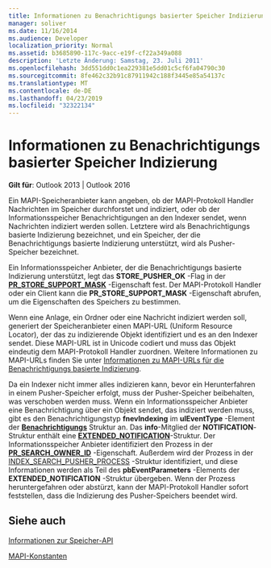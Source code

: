 ```yaml
---
title: Informationen zu Benachrichtigungs basierter Speicher Indizierung
manager: soliver
ms.date: 11/16/2014
ms.audience: Developer
localization_priority: Normal
ms.assetid: b3685890-117c-9acc-e19f-cf22a349a088
description: 'Letzte Änderung: Samstag, 23. Juli 2011'
ms.openlocfilehash: 3dd551dd0c1ea229381e5dd01c5cf6fa04790c30
ms.sourcegitcommit: 8fe462c32b91c87911942c188f3445e85a54137c
ms.translationtype: MT
ms.contentlocale: de-DE
ms.lasthandoff: 04/23/2019
ms.locfileid: "32322134"
---
```

# <a name="about-notification-based-store-indexing"></a>Informationen zu Benachrichtigungs basierter Speicher Indizierung

  
  
**Gilt für**: Outlook 2013 | Outlook 2016 
  
Ein MAPI-Speicheranbieter kann angeben, ob der MAPI-Protokoll Handler Nachrichten im Speicher durchforstet und indiziert, oder ob der Informationsspeicher Benachrichtigungen an den Indexer sendet, wenn Nachrichten indiziert werden sollen. Letztere wird als Benachrichtigungs basierte Indizierung bezeichnet, und ein Speicher, der die Benachrichtigungs basierte Indizierung unterstützt, wird als Pusher-Speicher bezeichnet.
  
Ein Informationsspeicher Anbieter, der die Benachrichtigungs basierte Indizierung unterstützt, legt das **STORE_PUSHER_OK** -Flag in der **[PR_STORE_SUPPORT_MASK](pidtagstoresupportmask-canonical-property.md)** -Eigenschaft fest. Der MAPI-Protokoll Handler oder ein Client kann die **PR_STORE_SUPPORT_MASK** -Eigenschaft abrufen, um die Eigenschaften des Speichers zu bestimmen. 
  
Wenn eine Anlage, ein Ordner oder eine Nachricht indiziert werden soll, generiert der Speicheranbieter einen MAPI-URL (Uniform Resource Locator), der das zu indizierende Objekt identifiziert und es an den Indexer sendet. Diese MAPI-URL ist in Unicode codiert und muss das Objekt eindeutig dem MAPI-Protokoll Handler zuordnen. Weitere Informationen zu MAPI-URLs finden Sie unter [Informationen zu MAPI-URLs für die Benachrichtigungs basierte Indizierung](about-mapi-urls-for-notification-based-indexing.md).
  
Da ein Indexer nicht immer alles indizieren kann, bevor ein Herunterfahren in einem Pusher-Speicher erfolgt, muss der Pusher-Speicher beibehalten, was verschoben werden muss. Wenn ein Informationsspeicher Anbieter eine Benachrichtigung über ein Objekt sendet, das indiziert werden muss, gibt es den Benachrichtigungstyp **fnevIndexing** im **ulEventType** -Element der **[Benachrichtigungs](notification.md)** Struktur an. Das **info**-Mitglied der **NOTIFICATION**-Struktur enthält eine **[EXTENDED_NOTIFICATION](extended_notification.md)**-Struktur. Der Informationsspeicher Anbieter identifiziert den Prozess in der **[PR_SEARCH_OWNER_ID](pidtagsearchownerid-canonical-property.md)** -Eigenschaft. Außerdem wird der Prozess in der [INDEX_SEARCH_PUSHER_PROCESS](index_search_pusher_process.md) -Struktur identifiziert, und diese Informationen werden als Teil des **pbEventParameters** -Elements der **EXTENDED_NOTIFICATION** -Struktur übergeben. Wenn der Prozess heruntergefahren oder abstürzt, kann der MAPI-Protokoll Handler sofort feststellen, dass die Indizierung des Pusher-Speichers beendet wird. 
  
## <a name="see-also"></a>Siehe auch



[Informationen zur Speicher-API](about-the-store-api.md)
  
[MAPI-Konstanten](mapi-constants.md)

